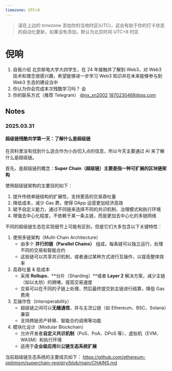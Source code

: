 ```yaml
---
timezone: UTC+8
---
```


> 请在上边的 timezone 添加你的当地时区(UTC)，这会有助于你的打卡状态的自动化更新，如果没有添加，默认为北京时间 UTC+8 时区


# 倪响
1. 自我介绍 北京邮电大学大四学生，在 24 年接触并了解到 Web3，对 Web3 技术和理念很感兴趣，希望能够进一步学习 Web3 知识并在未来能够参与到 Web3 生态的建设当中
2. 你认为你会完成本次残酷学习吗？ 会
3. 你的联系方式（推荐 Telegram） [@nx_xn2002](https://t.me/nx_xn2002)   1870230468@qq.com

## Notes

<!-- Content_START -->

### 2025.03.31
#### 超级链残酷共学第一天：了解什么是超级链

在资料里没有找到什么适合作为小白切入点的信息，所以今天主要通过 AI 来了解什么是超级链。

首先，是超级链的概念：**Super Chain（超级链）**主要是指一种可扩展的**区块链架构**

使用超级链架构的主要目的如下：

1. 提升传统单链结构的扩展性，支持更高的交易吞吐量
2. 降低成本，减少 Gas 费，使得 DApp 运营更加经济高效
3. 赋予自定义能力，通过不同链来选择不同的共识机制、治理模式和执行环境
4. 增强去中心化程度，不依赖于某一条主链，而是更加去中心化的多链网络

不同的超级链生态在实现细节上可能有区别，但是它们大多包含以下关键特性：

1. 使用多链架构（Multi-Chain Architecture）
   - 由多个 **并行的链（Parallel Chains）** 组成，每条链可以独立运行，处理不同的交易和智能合约
   - 这些链可以共享共识机制，或者通过某种方式进行互操作，以提高整体效率
2. 高吞吐量 & 低成本
   - 采用 **Rollups**、**分片（Sharding）**或者 **Layer 2** 解决方案，减少主链（如以太坊）的拥堵，提高交易速度
   - 交易可以在不同的子链上处理，然后最终提交到主链进行结算，降低 Gas 费用
3. 互操作性（Interoperability）
   - 超级链之间可以**无缝通信**，并与主流公链（如 Ethereum、BSC、Solana）兼容
   - 支持跨链资产转移、智能合约调用等功能
4. 模块化设计（Modular Blockchain）
   - 允许开发者**自定义共识机制**（PoS、PoA、DPoS 等）、虚拟机（EVM、WASM）和执行环境
   - 适用于**企业级应用**和**公链生态系统扩展**

当前超级链生态系统的主要成员如下：
https://github.com/ethereum-optimism/superchain-registry/blob/main/CHAINS.md


<!-- Content_END -->

